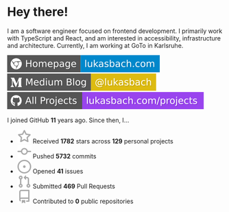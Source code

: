 # Hey there!

I am a software engineer focused on frontend development. I primarily work with TypeScript and React, and am interested in accessibility, infrastructure and architecture. Currently, I am working at GoTo in Karlsruhe.

[![Homepage](./icons/homepage.svg)](https://lukasbach.com)
[![Medium Blog](./icons/medium.svg)](https://medium.com/@lukasbach)
[![My Projects](./icons/projects.svg)](https://lukasbach.com/projects)

I joined GitHub **11** years ago. Since then, I...

- ![](./icons/star.svg) Received **1782** stars across **129** personal projects
- ![](./icons/commit.svg) Pushed **5732** commits
- ![](./icons/issues.svg) Opened **41** issues
- ![](./icons/pr.svg) Submitted **469** Pull Requests
- ![](./icons/repo.svg) Contributed to **0** public repositories
